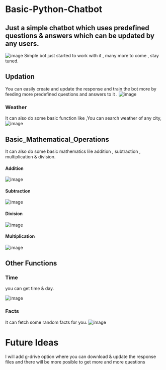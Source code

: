 # Basic-Python-Chatbot
## Just a simple chatbot which uses predefined questions & answers which can be updated by any users.
![image](https://user-images.githubusercontent.com/89455522/206867359-8c5f9c04-49e5-4951-8a96-f36c50063f06.png)
Simple bot just started to work with it , many more to come , stay tuned.

## Updation
You can easily create and update the response and train the bot more by
feeding more predefined questions and answers to it .
![image](https://user-images.githubusercontent.com/89455522/206868572-2d3f6872-c6c8-4585-a7ab-a35a498180f1.png)

### Weather
It can also do some basic function like ,You can search weather of any city,
![image](https://user-images.githubusercontent.com/89455522/206867458-fe2ac3c8-6469-47d2-b110-072697901fc7.png)

## Basic_Mathematical_Operations
It can also do some basic mathematics lile addition , subtraction , multiplication & division.
#### Addition
![image](https://user-images.githubusercontent.com/89455522/206867559-43e5703e-3636-4479-adb9-b7782a94bb00.png)
#### Subtraction 
![image](https://user-images.githubusercontent.com/89455522/206867612-d6d3cc1a-a4ea-474a-bb84-7024ee985757.png)
#### Division 
![image](https://user-images.githubusercontent.com/89455522/206867640-14150784-62f4-4132-94ad-dbdbe017e7fd.png)
#### Multiplication 
![image](https://user-images.githubusercontent.com/89455522/206867730-7880988e-6d48-4e07-9448-741b099d05b3.png)

## Other Functions
### Time
you can get time & day.

![image](https://user-images.githubusercontent.com/89455522/206868260-8c7d4049-06e0-403a-b796-feda0a8dcdb0.png)

### Facts
It can fetch some random facts for you.
![image](https://user-images.githubusercontent.com/89455522/206868397-5b374ec1-03d9-4758-bb15-eaeea29e20f5.png)

# Future Ideas
 I will add g-drive option where you can download & update the response files 
 and there will be more posible to get more and more questions 
